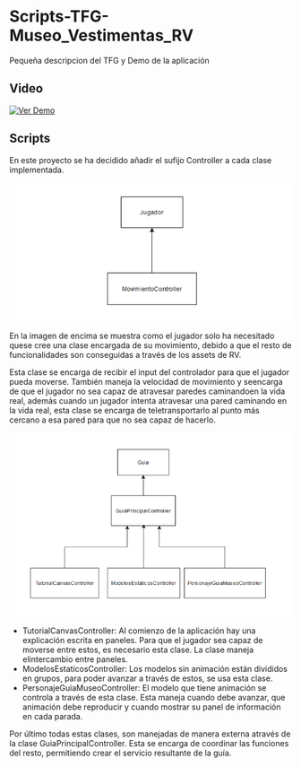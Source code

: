 # Scripts-TFG-Museo_Vestimentas_RV
Pequeña descripcion del TFG y Demo de la aplicación

## Video
[![Ver Demo](https://img.youtube.com/vi/G4vdpIsoAw8/hqdefault.jpg)](https://www.youtube.com/watch?v=G4vdpIsoAw8&feature=emb_title)

## Scripts

En este proyecto se ha decidido añadir el sufijo Controller a cada clase implementada.  

![DiagramaJugador](./img/jugador.png)

En la imagen de encima se muestra como el jugador solo ha necesitado quese cree una clase encargada de su movimiento, debido a que el resto de funcionalidades son conseguidas a través de los assets de RV.  

Esta clase se encarga de recibir el input del controlador para que el jugador pueda moverse. También maneja la velocidad de movimiento y seencarga de que el jugador no sea capaz de atravesar paredes caminandoen la vida real, además cuando un jugador intenta atravesar una pared caminando en la vida real, esta clase se encarga de teletransportarlo al punto más cercano a esa pared para que no sea capaz de hacerlo.  

![DiagramaGuia](./img/guia.png)

- TutorialCanvasController: Al comienzo de la aplicación hay una explicación escrita en paneles. Para que el jugador sea capaz de moverse entre estos, es necesario esta clase. La clase maneja elintercambio entre paneles.
- ModelosEstaticosController: Los modelos sin animación están divididos en grupos, para poder avanzar a través de estos, se usa esta clase.
- PersonajeGuiaMuseoController: El modelo que tiene animación se controla a través de esta clase. Esta maneja cuando debe avanzar, que animación debe reproducir y cuando mostrar su panel de información en cada parada.

Por último todas estas clases, son manejadas de manera externa através de la clase GuiaPrincipalController. Esta se encarga de coordinar las funciones del resto, permitiendo crear el servicio resultante de la guía.
